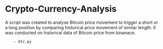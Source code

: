 # Crypto-Currency-Analysis

A script was created to analyse Bitcoin price movement to trigger a short or a long position by comparing historical price movement of similar length. It was conducted on historical data of Bitcoin price from binanace.

        - btc.py
